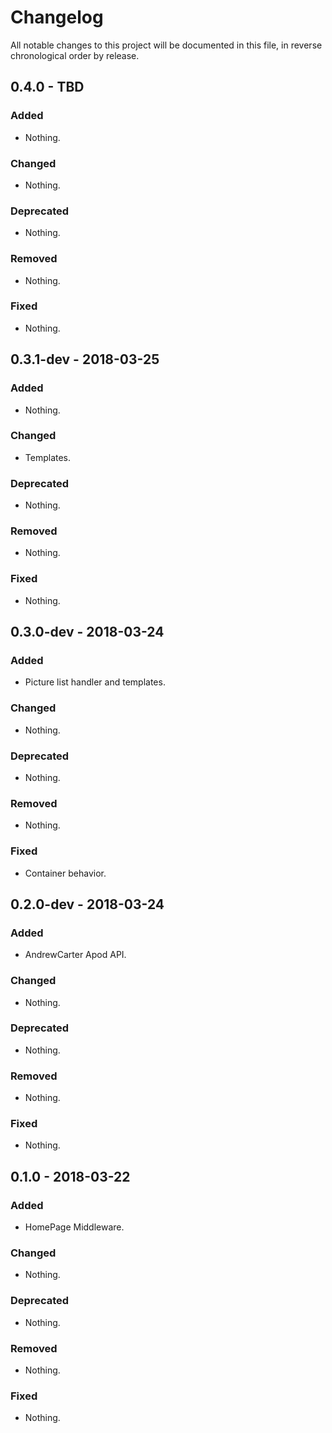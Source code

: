 # Changelog

All notable changes to this project will be documented in this file, in reverse chronological order by release.

## 0.4.0 - TBD

### Added

- Nothing.

### Changed

- Nothing.

### Deprecated

- Nothing.

### Removed

- Nothing.

### Fixed

- Nothing.

## 0.3.1-dev - 2018-03-25

### Added

- Nothing.

### Changed

- Templates.

### Deprecated

- Nothing.

### Removed

- Nothing.

### Fixed

- Nothing.

## 0.3.0-dev - 2018-03-24

### Added

- Picture list handler and templates.

### Changed

- Nothing.

### Deprecated

- Nothing.

### Removed

- Nothing.

### Fixed

- Container behavior.

## 0.2.0-dev - 2018-03-24

### Added

- AndrewCarter Apod API.

### Changed

- Nothing.

### Deprecated

- Nothing.

### Removed

- Nothing.

### Fixed

- Nothing.

## 0.1.0 - 2018-03-22

### Added

- HomePage Middleware.

### Changed

- Nothing.

### Deprecated

- Nothing.

### Removed

- Nothing.

### Fixed

- Nothing.
